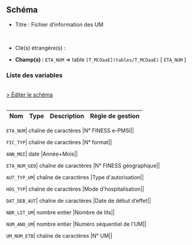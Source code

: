 ## Schéma


- Titre : Fichier d’information des UM
<br />



- Clé(s) étrangère(s) : <br />

- **Champ(s) :** `ETA_NUM`
  => table `[T_MCOaaE](tables/T_MCOaaE)` [ `ETA_NUM` ]<br />

 
### Liste des variables
<br />
<div>
    <a href="https://gitlab.com/healthdatahub/applications-du-hdh/schema-snds/-/tree/master/schemas/T_MCOaaSUP_IUM/T_MCOaaSUP_IUM.json"
       target="_blank" rel="noopener noreferrer">> Éditer le schéma</a>
</div>
<br />

Nom | Type | Description | Règle de gestion
-|-|-|-



`ETA_NUM`| chaîne de caractères |N° FINESS e-PMSI||

`FIC_TYP`| chaîne de caractères |N° format||

`ANN_MOI`| date |Année+Mois||

`ETA_NUM_GEO`| chaîne de caractères |N° FINESS géographque||

`AUT_TYP_UM`| chaîne de caractères |Type d'autorisation||

`HOS_TYP`| chaîne de caractères |Mode d'hospitalisation||

`DAT_DEB_AUT`| chaîne de caractères |Date de début d’effet||

`NBR_LIT_UM`| nombre entier |Nombre de lits||

`NUM_ANO_UM`| nombre entier |Numéro séquentiel de l'UM||

`UM_NUM_ETB`| chaîne de caractères |N° UM||
